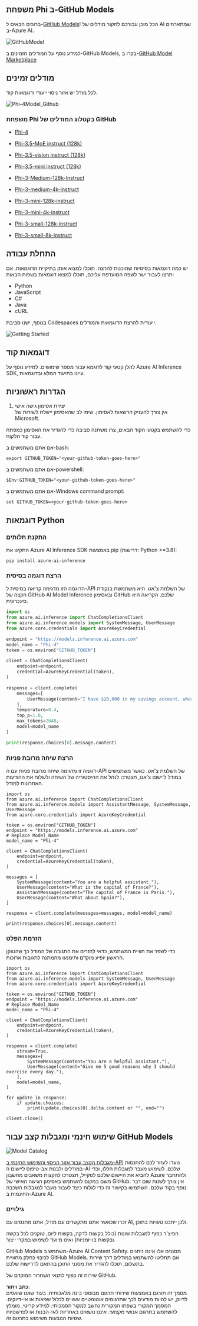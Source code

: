 ## משפחת Phi ב-GitHub Models

ברוכים הבאים ל-[GitHub Models](https://github.com/marketplace/models)! הכל מוכן עבורכם לחקור מודלים של AI שמתארחים ב-Azure AI.

![GitHubModel](../../../../../translated_images/GitHub_ModelCatalog.4fc858ab26afe64c43f5e423ad0c5c733878bb536fdb027a5bcf1f80c41b0633.he.png)

למידע נוסף על המודלים הזמינים ב-GitHub Models, בקרו ב-[GitHub Model Marketplace](https://github.com/marketplace/models)

## מודלים זמינים

לכל מודל יש אזור ניסוי ייעודי ודוגמאות קוד.

![Phi-4Model_Github](../../../../../translated_images/GitHub_ModelPlay.998e294f6ee69c3ca174c880b32af9feec4221d0d787de899ad9bb2da3b58981.he.png)

### משפחת Phi בקטלוג המודלים של GitHub

- [Phi-4](https://github.com/marketplace/models/azureml/Phi-4)

- [Phi-3.5-MoE instruct (128k)](https://github.com/marketplace/models/azureml/Phi-3-5-MoE-instruct)

- [Phi-3.5-vision instruct (128k)](https://github.com/marketplace/models/azureml/Phi-3-5-vision-instruct)

- [Phi-3.5-mini instruct (128k)](https://github.com/marketplace/models/azureml/Phi-3-5-mini-instruct)

- [Phi-3-Medium-128k-Instruct](https://github.com/marketplace/models/azureml/Phi-3-medium-128k-instruct)

- [Phi-3-medium-4k-instruct](https://github.com/marketplace/models/azureml/Phi-3-medium-4k-instruct)

- [Phi-3-mini-128k-instruct](https://github.com/marketplace/models/azureml/Phi-3-mini-128k-instruct)

- [Phi-3-mini-4k-instruct](https://github.com/marketplace/models/azureml/Phi-3-mini-4k-instruct)

- [Phi-3-small-128k-instruct](https://github.com/marketplace/models/azureml/Phi-3-small-128k-instruct)

- [Phi-3-small-8k-instruct](https://github.com/marketplace/models/azureml/Phi-3-small-8k-instruct)

## התחלת עבודה

יש כמה דוגמאות בסיסיות שמוכנות להרצה. תוכלו למצוא אותן בתיקיית הדוגמאות. אם תרצו לעבור ישר לשפה המועדפת עליכם, תוכלו למצוא דוגמאות בשפות הבאות:

- Python  
- JavaScript  
- C#  
- Java  
- cURL  

בנוסף, ישנו סביבת Codespaces ייעודית להרצת הדוגמאות והמודלים.

![Getting Started](../../../../../translated_images/GitHub_ModelGetStarted.b4b839a081583da39bc976c2f0d8ac4603d3b8c23194b16cc9e0a1014f5611d0.he.png)

## דוגמאות קוד

להלן קטעי קוד לדוגמא עבור מספר שימושים. למידע נוסף על Azure AI Inference SDK, עיינו בתיעוד המלא ובדוגמאות.

## הגדרות ראשוניות

1. יצירת אסימון גישה אישי  
אין צורך להעניק הרשאות לאסימון. שימו לב שהאסימון יישלח לשירות של Microsoft.

כדי להשתמש בקטעי הקוד הבאים, צרו משתנה סביבה כדי להגדיר את האסימון כמפתח עבור קוד הלקוח.

אם אתם משתמשים ב-bash:  
```
export GITHUB_TOKEN="<your-github-token-goes-here>"
```  
אם אתם משתמשים ב-powershell:  

```
$Env:GITHUB_TOKEN="<your-github-token-goes-here>"
```  

אם אתם משתמשים ב-Windows command prompt:  

```
set GITHUB_TOKEN=<your-github-token-goes-here>
```  

## דוגמאות Python

### התקנת תלותים  
התקינו את Azure AI Inference SDK באמצעות pip (דרישות: Python >=3.8):  

```
pip install azure-ai-inference
```  

### הרצת דוגמה בסיסית  
הדוגמה הזו מדגימה קריאה בסיסית ל-API של השלמת צ'אט. היא משתמשת בנקודת הקצה של GitHub AI Model Inference ובאסימון GitHub שלכם. הקריאה היא סינכרונית.  

```python
import os
from azure.ai.inference import ChatCompletionsClient
from azure.ai.inference.models import SystemMessage, UserMessage
from azure.core.credentials import AzureKeyCredential

endpoint = "https://models.inference.ai.azure.com"
model_name = "Phi-4"
token = os.environ["GITHUB_TOKEN"]

client = ChatCompletionsClient(
    endpoint=endpoint,
    credential=AzureKeyCredential(token),
)

response = client.complete(
    messages=[
        UserMessage(content="I have $20,000 in my savings account, where I receive a 4% profit per year and payments twice a year. Can you please tell me how long it will take for me to become a millionaire? Also, can you please explain the math step by step as if you were explaining it to an uneducated person?"),
    ],
    temperature=0.4,
    top_p=1.0,
    max_tokens=2048,
    model=model_name
)

print(response.choices[0].message.content)
```  

### הרצת שיחה מרובת פניות  
דוגמה זו מדגימה שיחה מרובת פניות עם ה-API של השלמת צ'אט. כאשר משתמשים במודל ליישום צ'אט, תצטרכו לנהל את ההיסטוריה של השיחה ולשלוח את ההודעות האחרונות למודל.  

```
import os
from azure.ai.inference import ChatCompletionsClient
from azure.ai.inference.models import AssistantMessage, SystemMessage, UserMessage
from azure.core.credentials import AzureKeyCredential

token = os.environ["GITHUB_TOKEN"]
endpoint = "https://models.inference.ai.azure.com"
# Replace Model_Name
model_name = "Phi-4"

client = ChatCompletionsClient(
    endpoint=endpoint,
    credential=AzureKeyCredential(token),
)

messages = [
    SystemMessage(content="You are a helpful assistant."),
    UserMessage(content="What is the capital of France?"),
    AssistantMessage(content="The capital of France is Paris."),
    UserMessage(content="What about Spain?"),
]

response = client.complete(messages=messages, model=model_name)

print(response.choices[0].message.content)
```  

### הזרמת הפלט  
כדי לשפר את חוויית המשתמש, כדאי להזרים את התגובה של המודל כך שהטוקן הראשון יופיע מוקדם ותימנעו מהמתנה לתגובות ארוכות.  

```
import os
from azure.ai.inference import ChatCompletionsClient
from azure.ai.inference.models import SystemMessage, UserMessage
from azure.core.credentials import AzureKeyCredential

token = os.environ["GITHUB_TOKEN"]
endpoint = "https://models.inference.ai.azure.com"
# Replace Model_Name
model_name = "Phi-4"

client = ChatCompletionsClient(
    endpoint=endpoint,
    credential=AzureKeyCredential(token),
)

response = client.complete(
    stream=True,
    messages=[
        SystemMessage(content="You are a helpful assistant."),
        UserMessage(content="Give me 5 good reasons why I should exercise every day."),
    ],
    model=model_name,
)

for update in response:
    if update.choices:
        print(update.choices[0].delta.content or "", end="")

client.close()
```  

## שימוש חינמי ומגבלות קצב עבור GitHub Models

![Model Catalog](../../../../../translated_images/GitHub_Model.0c2abb992151c5407046e2b763af51505ff709f04c0950785e0300fdc8c55a0c.he.png)

[מגבלות הקצב עבור אזור הניסוי והשימוש החינמי ב-API](https://docs.github.com/en/github-models/prototyping-with-ai-models#rate-limits) נועדו לעזור לכם להתנסות במודלים ולבנות אב-טיפוס ליישום ה-AI שלכם. לשימוש מעבר למגבלות הללו, וכדי להביא את היישום שלכם לסקייל, תצטרכו להקצות משאבים מחשבון Azure ולהתחבר משם במקום להשתמש באסימון הגישה האישי של GitHub. אין צורך לשנות שום דבר נוסף בקוד שלכם. השתמשו בקישור זה כדי לגלות כיצד לעבור מעבר למגבלות השכבה החינמית ב-Azure AI.

### גילויים

זכרו שכאשר אתם מתקשרים עם מודל, אתם מתנסים עם AI, ולכן ייתכנו טעויות בתוכן.

הפיצ'ר כפוף למגבלות שונות (כולל בקשות לדקה, בקשות ליום, טוקנים לכל בקשה ובקשות בו-זמניות) ואינו מיועד לשימוש במקרי ייצור.

GitHub Models משתמש ב-Azure AI Content Safety. מסננים אלו אינם ניתנים לכיבוי כחלק מחוויית GitHub Models. אם תחליטו להשתמש במודלים דרך שירות בתשלום, תוכלו להגדיר את מסנני התוכן בהתאם לדרישות שלכם.

שירות זה כפוף לתנאי השחרור המוקדם של GitHub.

**כתב ויתור**:  
מסמך זה תורגם באמצעות שירותי תרגום מבוססי בינה מלאכותית. בעוד שאנו שואפים לדיוק, יש להיות מודעים לכך שתרגומים אוטומטיים עשויים לכלול שגיאות או אי-דיוקים. המסמך המקורי בשפתו המקורית נחשב למקור הסמכותי. למידע קריטי, מומלץ להשתמש בתרגום אנושי מקצועי. איננו נושאים באחריות לאי-הבנות או לפרשנויות שגויות הנובעות משימוש בתרגום זה.